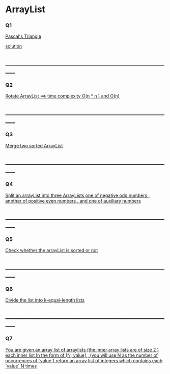 # ArrayList 

<h3>Q1</h3>
<a href = "https://leetcode.com/problems/pascals-triangle/"> Pascal's Triangle</a>

<a href ="https://github.com/AbdullmenemFayez/Data-Structer-course-2022-2023/blob/main/ArrayList/solutions/solve1.java">solution</a>

<h2>_____________________________________________________</h2>
<h3>Q2</h3>


<a href ="https://github.com/AbdullmenemFayez/Data-Structer-course-2022-2023/blob/main/ArrayList/solutions/solve2.java">Rotate ArrayList ==> time complexity O(n * n ) and O(n)</a>

<h2>_____________________________________________________</h2>
<h3>Q3</h3>
<a href = "https://github.com/AbdullmenemFayez/Data-Structer-course-2022-2023/blob/main/ArrayList/solutions/solve3.java">Merge two sorted ArrayList</a>


<h2>_____________________________________________________</h2>
<h3>Q4</h3>
<a href = "https://github.com/AbdullmenemFayez/Data-Structer-course-2022-2023/blob/main/ArrayList/solutions/Q4_solution">Split an arrayList into three ArrayLists,one of negative odd numbers , another of positive even numbers , and one of auxiliary numbers </a>


<h2>_____________________________________________________</h2>

<h3>Q5</h3>

<a href = "https://github.com/AbdullmenemFayez/Data-Structer-course-2022-2023/blob/main/ArrayList/solutions/Q5.java">Check whether the arrayList is sorted or not </a>
<h2>_____________________________________________________</h2>


<h3>Q6</h3>
<a href ="https://github.com/AbdullmenemFayez/Data-Structer-course-2022-2023/blob/main/ArrayList/solutions/Q6.java">Divide the list into k-equal-length lists</a>
<h2>_____________________________________________________</h2>


<h3>Q7</h3>
<a href ="https://github.com/AbdullmenemFayez/Data-Structer-course-2022-2023/blob/main/ArrayList/solutions/Q7.java">You are given an array list of arraylists (the inner array lists are of size  2   ) each inner list In the form of  [N, value] ,   (you will use N as the number of occurrences of `value`) return an array list of integers which contains each `value` N  times</a>


